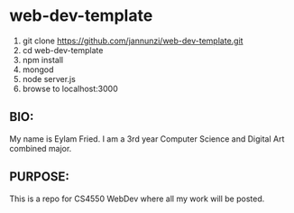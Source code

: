 # web-dev-template

1. git clone https://github.com/jannunzi/web-dev-template.git
1. cd web-dev-template
1. npm install
1. mongod
1. node server.js
1. browse to localhost:3000

BIO:
-----
My name is Eylam Fried. I am a 3rd year Computer Science and Digital Art combined major.

PURPOSE:
--------
This is a repo for CS4550 WebDev where all my work will be posted.


